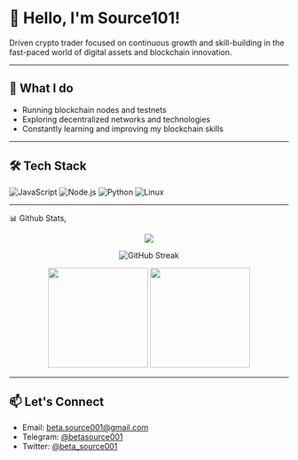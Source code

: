 # 👋 Hello, I'm Source101!

Driven crypto trader focused on continuous growth and skill-building in the fast-paced world of digital assets and blockchain innovation.

---

## 🚀 What I do

* Running blockchain nodes and testnets
* Exploring decentralized networks and technologies
* Constantly learning and improving my blockchain skills

---

## 🛠️ Tech Stack

![JavaScript](https://img.shields.io/badge/-JavaScript-black?style=flat-square&logo=javascript)
![Node.js](https://img.shields.io/badge/-Node.js-black?style=flat-square&logo=node.js)
![Python](https://img.shields.io/badge/-Python-black?style=flat-square&logo=python)
![Linux](https://img.shields.io/badge/-Linux-black?style=flat-square&logo=linux)

---
📊 Github Stats,
<p align="center">
<img src="https://readme-typing-svg.herokuapp.com/?font=JetBrains+Mono&color=39FF14&pause=1000&center=true&vCenter=true&width=435&lines=Crypto+Trader;Sr.Technical+Engineer;Node+Infra+Specialist;Airdrop+Hunter&background=00000000" />
</p>
</p>
<p align="center">
  <img src="https://github-readme-streak-stats.herokuapp.com/?user=Betasource001&theme=ambient_gradient" alt="GitHub Streak"/>
</p>

<p align="center">
  <img height="180" src="https://github-readme-stats.vercel.app/api?username=Betasource001&show_icons=true&theme=ambient_gradient" />
  <img height="180" src="https://github-readme-stats.vercel.app/api/top-langs?username=Betasource001&layout=compact&theme=ambient_gradient" />
</p>

---

## 📫 Let's Connect

- Email: [beta.source001@gmail.com](mailto:beta.source001@gmail.com)
- Telegram: [@betasource001](https://t.me/betasource001)
- Twitter: [@beta_source001](https://x.com/beta_source001)
